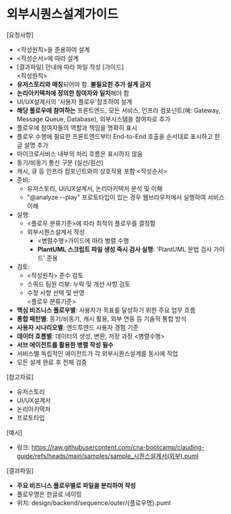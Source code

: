 # 외부시퀀스설계가이드 

[요청사항]
- <작성원칙>을 준용하여 설계
- <작성순서>에 따라 설계
- [결과파일] 안내에 따라 파일 작성 
[가이드]  
<작성원칙>
- **유저스토리와 매칭**되어야 함. **불필요한 추가 설계 금지**
- **논리아키텍처에 정의한 참여자와 일치**해야 함 
- UI/UX설계서의 '사용자 플로우'참조하여 설계
- **해당 플로우에 참여하는** 프론트엔드, 모든 서비스, 인프라 컴포넌트(예: Gateway, Message Queue, Database), 외부시스템을 참여자로 추가
- 플로우에 참여자들의 역할과 책임을 명확히 표시 
- 플로우 수행에 필요한 프론트엔드부터 End-to-End 호출을 순서대로 표시하고 한글 설명 추가
- 마이크로서비스 내부의 처리 흐름은 표시하지 않음
- 동기/비동기 통신 구분 (실선/점선)
- 캐시, 큐 등 인프라 컴포넌트와의 상호작용 포함
<작성순서>
- 준비: 
  - 유저스토리, UI/UX설계서, 논리아키텍처 분석 및 이해 
  - "@analyze --play" 프로토타입이 있는 경우 웹브라우저에서 실행하여 서비스 이해
- 실행:
  - <플로우 분류기준>에 따라 최적의 플로우를 결정함  
  - 외부시퀀스설계서 작성 
    - <병렬수행>가이드에 따라 병렬 수행  
    - **PlantUML 스크립트 파일 생성 즉시 검사 실행**: 'PlantUML 문법 검사  가이드' 준용 
- 검토:
  - <작성원칙> 준수 검토
  - 스쿼드 팀원 리뷰: 누락 및 개선 사항 검토
  - 수정 사항 선택 및 반영    
<플로우 분류기준>
- **핵심 비즈니스 플로우별**: 사용자가 목표를 달성하기 위한 주요 업무 흐름
- **통합 패턴별**: 동기/비동기, 캐시 활용, 외부 연동 등 기술적 통합 방식
- **사용자 시나리오별**: 엔드투엔드 사용자 경험 기준
- **데이터 흐름별**: 데이터의 생성, 변환, 저장 과정
<병렬수행>
- **서브 에이전트를 활용한 병렬 작성 필수**
- 서비스별 독립적인 에이전트가 각 외부시퀀스설계를 동시에 작업
- 모든 설계 완료 후 전체 검증

[참고자료]
- 유저스토리
- UI/UX설계서
- 논리아키텍처
- 프로토타입

[예시]
- 링크: https://raw.githubusercontent.com/cna-bootcamp/clauding-guide/refs/heads/main/samples/sample_시퀀스설계서(외부).puml

[결과파일]
- **주요 비즈니스 플로우별로 파일을 분리하여 작성**
- 플로우명은 한글로 네이밍 
- 위치: design/backend/sequence/outer/{플로우명}.puml
